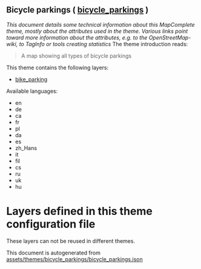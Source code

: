 [//]: # (WARNING: this file is automatically generated. Please find the sources at the bottom and edit those sources)

## Bicycle parkings ( [bicycle_parkings](https://mapcomplete.org/bicycle_parkings) )
_This document details some technical information about this MapComplete theme, mostly about the attributes used in the theme. Various links point toward more information about the attributes, e.g. to the OpenStreetMap-wiki, to TagInfo or tools creating statistics_
The theme introduction reads:

> A map showing all types of bicycle parkings

This theme contains the following layers:

 - [bike_parking](../Layers/bike_parking.md)

Available languages:

 - en
 - de
 - ca
 - fr
 - pl
 - da
 - es
 - zh_Hans
 - it
 - fil
 - cs
 - ru
 - uk
 - hu

# Layers defined in this theme configuration file
These layers can not be reused in different themes.


This document is autogenerated from [assets/themes/bicycle_parkings/bicycle_parkings.json](https://github.com/pietervdvn/MapComplete/blob/develop/assets/themes/bicycle_parkings/bicycle_parkings.json)
